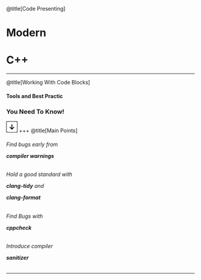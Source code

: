 @title[Code Presenting]
# Modern 
# C++

---
@title[Working With Code Blocks]

#### Tools and Best Practic 

### You Need To Know!

![Press Down Key](assets/down-arrow.png)
+++
@title[Main Points]

###### Find bugs early from <p> **compiler warnings**
###### Hold a good standard with <p> **clang-tidy** and <p> **clang-format**
###### Find Bugs with <p> **cppcheck**
###### Introduce compiler <p> **sanitizer**

---
